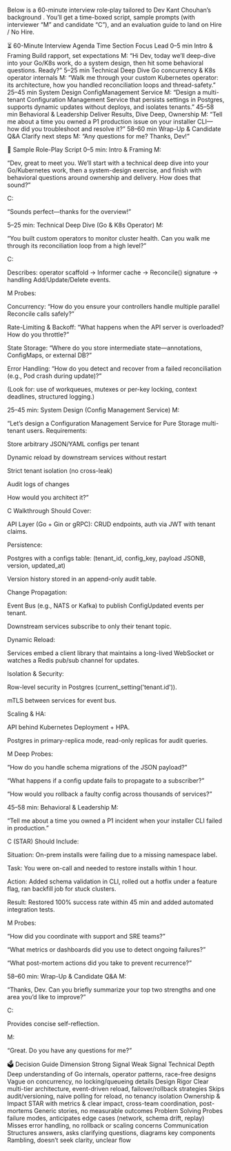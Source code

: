 Below is a 60-minute interview role‐play tailored to Dev Kant Chouhan’s background 
. You’ll get a time-boxed script, sample prompts (with interviewer “M” and candidate “C”), and an evaluation guide to land on Hire / No Hire.

⏳ 60-Minute Interview Agenda
Time	Section	Focus	Lead
0–5 min	Intro & Framing	Build rapport, set expectations	M: “Hi Dev, today we’ll deep-dive into your Go/K8s work, do a system design, then hit some behavioral questions. Ready?”
5–25 min	Technical Deep Dive	Go concurrency & K8s operator internals	M: “Walk me through your custom Kubernetes operator: its architecture, how you handled reconciliation loops and thread-safety.”
25–45 min	System Design	ConfigManagement Service	M: “Design a multi-tenant Configuration Management Service that persists settings in Postgres, supports dynamic updates without deploys, and isolates tenants.”
45–58 min	Behavioral & Leadership	Deliver Results, Dive Deep, Ownership	M: “Tell me about a time you owned a P1 production issue on your installer CLI—how did you troubleshoot and resolve it?”
58–60 min	Wrap-Up & Candidate Q&A	Clarify next steps	M: “Any questions for me? Thanks, Dev!”

🎤 Sample Role-Play Script
0–5 min: Intro & Framing
M:

“Dev, great to meet you. We’ll start with a technical deep dive into your Go/Kubernetes work, then a system-design exercise, and finish with behavioral questions around ownership and delivery. How does that sound?”

C:

“Sounds perfect—thanks for the overview!”

5–25 min: Technical Deep Dive (Go & K8s Operator)
M:

“You built custom operators to monitor cluster health. Can you walk me through its reconciliation loop from a high level?”

C:

Describes: operator scaffold → Informer cache → Reconcile() signature → handling Add/Update/Delete events.

M Probes:

Concurrency: “How do you ensure your controllers handle multiple parallel Reconcile calls safely?”

Rate-Limiting & Backoff: “What happens when the API server is overloaded? How do you throttle?”

State Storage: “Where do you store intermediate state—annotations, ConfigMaps, or external DB?”

Error Handling: “How do you detect and recover from a failed reconciliation (e.g., Pod crash during update)?”

(Look for: use of workqueues, mutexes or per-key locking, context deadlines, structured logging.)

25–45 min: System Design (Config Management Service)
M:

“Let’s design a Configuration Management Service for Pure Storage multi-tenant users. Requirements:

Store arbitrary JSON/YAML configs per tenant

Dynamic reload by downstream services without restart

Strict tenant isolation (no cross-leak)

Audit logs of changes

How would you architect it?”

C Walkthrough Should Cover:

API Layer (Go + Gin or gRPC): CRUD endpoints, auth via JWT with tenant claims.

Persistence:

Postgres with a configs table: (tenant_id, config_key, payload JSONB, version, updated_at)

Version history stored in an append-only audit table.

Change Propagation:

Event Bus (e.g., NATS or Kafka) to publish ConfigUpdated events per tenant.

Downstream services subscribe to only their tenant topic.

Dynamic Reload:

Services embed a client library that maintains a long-lived WebSocket or watches a Redis pub/sub channel for updates.

Isolation & Security:

Row-level security in Postgres (current_setting('tenant.id')).

mTLS between services for event bus.

Scaling & HA:

API behind Kubernetes Deployment + HPA.

Postgres in primary-replica mode, read-only replicas for audit queries.

M Deep Probes:

“How do you handle schema migrations of the JSON payload?”

“What happens if a config update fails to propagate to a subscriber?”

“How would you rollback a faulty config across thousands of services?”

45–58 min: Behavioral & Leadership
M:

“Tell me about a time you owned a P1 incident when your installer CLI failed in production.”

C (STAR) Should Include:

Situation: On-prem installs were failing due to a missing namespace label.

Task: You were on-call and needed to restore installs within 1 hour.

Action: Added schema validation in CLI, rolled out a hotfix under a feature flag, ran backfill job for stuck clusters.

Result: Restored 100% success rate within 45 min and added automated integration tests.

M Probes:

“How did you coordinate with support and SRE teams?”

“What metrics or dashboards did you use to detect ongoing failures?”

“What post-mortem actions did you take to prevent recurrence?”

58–60 min: Wrap-Up & Candidate Q&A
M:

“Thanks, Dev. Can you briefly summarize your top two strengths and one area you’d like to improve?”

C:

Provides concise self-reflection.

M:

“Great. Do you have any questions for me?”

🗳️ Decision Guide
Dimension	Strong Signal	Weak Signal
Technical Depth	Deep understanding of Go internals, operator patterns, race-free designs	Vague on concurrency, no locking/queueing details
Design Rigor	Clear multi-tier architecture, event-driven reload, failover/rollback strategies	Skips audit/versioning, naive polling for reload, no tenancy isolation
Ownership & Impact	STAR with metrics & clear impact, cross-team coordination, post-mortems	Generic stories, no measurable outcomes
Problem Solving	Probes failure modes, anticipates edge cases (network, schema drift, replay)	Misses error handling, no rollback or scaling concerns
Communication	Structures answers, asks clarifying questions, diagrams key components	Rambling, doesn’t seek clarity, unclear flow
